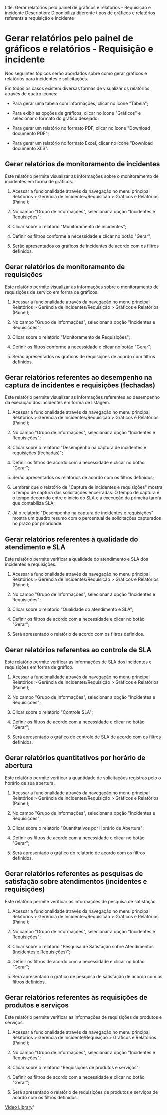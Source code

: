 title: Gerar relatórios pelo painel de gráficos e relatórios - Requisição e incidente
Description: Diponibiliza diferente tipos de gráficos e relatórios referents a requisição e incidente
# Gerar relatórios pelo painel de gráficos e relatórios - Requisição e incidente

Nos seguintes tópicos serão abordados sobre como gerar gráficos e relatórios para
incidentes e solicitações.

Em todos os casos existem diversas formas de visualizar os relatórios através de
quatro ícones:

   - Para gerar uma tabela com informações, clicar no ícone "Tabela";

   - Para exibir as opções de gráficos, clicar no ícone "Gráficos" e selecionar o
     formato do gráfico desejado;

   - Para gerar um relatório no formato PDF, clicar no ícone "Download documento
     PDF";

   - Para gerar um relatório no formato Excel, clicar no ícone "Download documento
     XLS".

Gerar relatórios de monitoramento de incidentes
---------------------------------------------------

Este relatório permite visualizar as informações sobre o monitoramento de
incidentes em forma de gráficos.

1.  Acessar a funcionalidade através da navegação no menu principal Relatórios
    \> Gerência de Incidentes/Requisição \> Gráficos e Relatórios (Painel);

2.  No campo "Grupo de Informações", selecionar a opção "Incidentes e
    Requisições";

3.  Clicar sobre o relatório "Monitoramento de incidentes";

4.  Definir os filtros conforme a necessidade e clicar no botão "Gerar";

5.  Serão apresentados os gráficos de incidentes de acordo com os filtros
    definidos.

Gerar relatórios de monitoramento de requisições
----------------------------------------------------

Este relatório permite visualizar as informações sobre o monitoramento de
requisições de serviço em forma de gráficos.

1.  Acessar a funcionalidade através da navegação no menu principal Relatórios
    \> Gerência de Incidentes/Requisição \> Gráficos e Relatórios (Painel);

2.  No campo "Grupo de Informações", selecionar a opção "Incidentes e
    Requisições";

3.  Clicar sobre o relatório "Monitoramento de Requisições";

4.  Definir os filtros conforme a necessidade e clicar no botão "Gerar";

5.  Serão apresentados os gráficos de requisições de acordo com filtros
    definidos.

Gerar relatórios referentes ao desempenho na captura de incidentes e requisições (fechadas)
-----------------------------------------------------------------------------------------------

Este relatório permite visualizar as informações referentes ao desempenho da
execução dos incidentes em forma de listagem.

1.  Acessar a funcionalidade através da navegação no menu principal Relatórios
    \> Gerência de Incidentes/Requisição \> Gráficos e Relatórios (Painel);

2.  No campo "Grupo de Informações", selecionar a opção "Incidentes e
    Requisições";

3.  Clicar sobre o relatório "Desempenho na captura de incidentes e requisições
    (fechadas)";

4.  Definir os filtros de acordo com a necessidade e clicar no botão "Gerar";

5.  Serão apresentados os relatórios de acordo com os filtros definidos;

6.  Lembrar que o relatório de "Captura de incidentes e requisições" mostra o
    tempo de captura das solicitações encerradas. O tempo de captura é o tempo
    decorrido entre o início do SLA e a execução da primeira tarefa que
    contabiliza SLA;

7.  Já o relatório "Desempenho na captura de incidentes e requisições" mostra um
    quadro resumo com o percentual de solicitações capturados no prazo por
    prioridade.

Gerar relatórios referentes à qualidade do atendimento e SLA
----------------------------------------------------------------

Este relatório permite verificar a qualidade do atendimento e SLA dos incidentes
e requisições.

1.  Acessar a funcionalidade através da navegação no menu principal Relatórios
    \> Gerência de Incidentes/Requisição \> Gráficos e Relatórios (Painel);

2.  No campo "Grupo de Informações", selecionar a opção "Incidentes e
    Requisições";

3.  Clicar sobre o relatório "Qualidade do atendimento e SLA";

4.  Definir os filtros de acordo com a necessidade e clicar no botão "Gerar";

5.  Será apresentado o relatório de acordo com os filtros definidos.

Gerar relatórios referentes ao controle de SLA
--------------------------------------------------

Este relatório permite verificar as informações de SLA dos incidentes e
requisições em forma de gráfico.

1.  Acessar a funcionalidade através da navegação no menu principal Relatórios
    \> Gerência de Incidentes/Requisição \> Gráficos e Relatórios (Painel);

2.  No campo "Grupo de Informações", selecionar a opção "Incidentes e
    Requisições";

3.  Clicar sobre o relatório "Controle SLA";

4.  Definir os filtros de acordo com a necessidade e clicar no botão "Gerar";

5.  Será apresentado o gráfico de controle de SLA de acordo com os filtros
    definidos.

Gerar relatórios quantitativos por horário de abertura
----------------------------------------------------------

Este relatório permite verificar a quantidade de solicitações registras pelo o
horário de sua abertura.

1.  Acessar a funcionalidade através da navegação no menu principal Relatórios
    \> Gerência de Incidentes/Requisição \> Gráficos e Relatórios (Painel);

2.  No campo "Grupo de Informações", selecionar a opção "Incidentes e
    Requisições";

3.  Clicar sobre o relatório "Quantitativos por Horário de Abertura";

4.  Definir os filtros de acordo com a necessidade e clicar no botão "Gerar";

5.  Será apresentado o gráfico do relatório de acordo com os filtros definidos.

Gerar relatórios referentes as pesquisas de satisfação sobre atendimentos (incidentes e requisições)
--------------------------------------------------------------------------------------------------------

Este relatório permite verificar as informações de pesquisa de satisfação.

1.  Acessar a funcionalidade através da navegação no menu principal Relatórios
    \> Gerência de Incidentes/Requisição \> Gráficos e Relatórios (Painel);

2.  No campo "Grupo de Informações", selecionar a opção "Incidentes e
    Requisições";

3.  Clicar sobre o relatório "Pesquisa de Satisfação sobre Atendimentos
    (Incidentes e Requisições)";

4.  Definir os filtros de acordo com a necessidade e clicar no botão "Gerar";

5.  Será apresentado o gráfico de pesquisa de satisfação de acordo com os
    filtros definidos.

Gerar relatórios referentes às requisições de produtos e serviços
--------------------------------------------------------------------

Este relatório permite verificar as informações de requisições de produtos e
serviços.

1.  Acessar a funcionalidade através da navegação no menu principal Relatórios
    \> Gerência de Incidente/Requisição \> Gráficos e Relatórios (Painel);

2.  No campo "Grupo de Informações", selecionar a opção "Incidentes e
    Requisições";

3.  Clicar sobre o relatório "Requisições de produtos e serviços";

4.  Definir os filtros de acordo com a necessidade e clicar no botão "Gerar";

5.  Será apresentado o relatório de requisições de produtos e serviços de acordo
    com os filtros definidos.


<i class='fa fa-youtube-play  fa-2x' style='color:#97ce17;vertical-align: middle;'> </i> [Video Library](https://www.youtube.com/playlist?list=PLB5qK2uzf2RN9wA1DbVHEot2QD2gW8_jq)'

<!-- !!! tip "About"

    <b>Product/Version:</b> CITSmart | 9.00 &nbsp;&nbsp;
    <b>Updated:</b>01/16/2021 – Anna Martins

